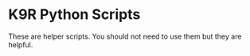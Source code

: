 # K9R Python Scripts

These are helper scripts. You should not need to use them but they are helpful.